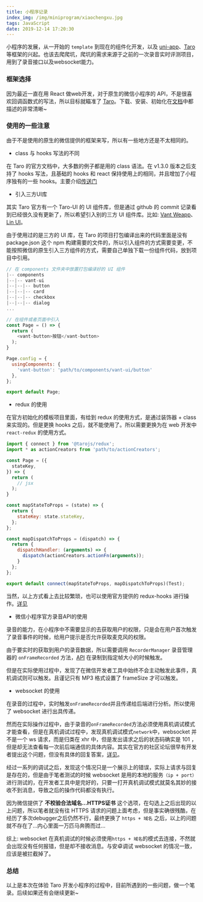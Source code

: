 ```yaml
---
title: 小程序记录
index_img: /img/miniprogram/xiaochengxu.jpg
tags: JavaScript
date: 2019-12-14 17:20:30
---
```


小程序的发展，从一开始的 `template` 到现在的组件化开发，以及 [uni-app](https://uniapp.dcloud.io/)、[Taro](https://taro.aotu.io/) 等框架的兴起。也该去爬爬坑，爬坑的需求来源于之前的一次录音实时评测项目，用到了录音接口以及websocket能力。
<!-- more -->

### 框架选择

因为最近一直在用 React 做web开发，对于原生的微信小程序的 API，不是很喜欢回调函数式的写法，所以目标就瞄准了 [Taro](https://taro.aotu.io/)。下载、安装、初始化在[文档](https://nervjs.github.io/taro/docs/README.html)中都描述的非常清晰~

### 使用的一些注意

由于不是使用的原生的微信提供的框架来写，所以有一些地方还是不太相同的。

- class 与 hooks 写法的不同

在 Taro 的官方文档中，大多数的例子都是用的 class 语法。在 v1.3.0 版本之后支持了 hooks 写法，且基础的 hooks 和 react 保持使用上的相同，并且增加了小程序独有的一些 hooks。主要介绍[传送门](https://nervjs.github.io/taro/docs/hooks.html)

- 引入三方UI库

其实 Taro 官方有一个 Taro-UI 的 UI 组件库，但是通过 github 的 commit 记录看到已经很久没有更新了，所以希望引入别的三方 UI 组件库。比如: [Vant Weapp](https://youzan.github.io/vant-weapp/#/intro)、[Lin UI](http://doc.mini.7yue.pro/)。

由于使用过的是三方的 UI 库，在 Taro 的项目打包编译出来的代码里面是没有 package.json 这个 npm 构建需要的文件的，所以引入组件的方式需要变更，不能按照微信的原生引入三方组件的方式，需要自己单独下载一份组件代码，放到项目中引用。

```js
// 在 components 文件夹中放置打包编译好的 UI 组件
|-- components
|--|-- vant-ui
|--|--|-- button
|--|--|-- card
|--|--|-- checkbox
|--|--|-- dialog
...

// 在组件或者页面中引入
const Page = () => {
  return (
    <vant-button>按钮</vant-button>
  );
}

Page.config = {
  usingComponents: {
    'vant-button': 'path/to/components/vant-ui/button'
  },
};

export default Page;
```

- redux 的使用

在官方初始化的模板项目里面，有给到 redux 的使用方式，是通过装饰器 + class 来实现的。但是更换 hooks 之后，就不能使用了。所以需要更换为在 web 开发中 `react-redux` 的使用方式。

```js
import { connect } from '@tarojs/redux';
import * as actionCreators from 'path/to/actionCreators';

const Page = ({
  stateKey,
}) => {
  return (
    // jsx
  );
}

const mapStateToProps = (state) => {
  return {
    stateKey: state.stateKey,
  };
};

const mapDispatchToProps = (dispatch) => {
  return {
    dispatchHandler: (arguments) => {
      dispatch(actionCreators.actionFn(arguments));
    }
  };
};

export default connect(mapStateToProps, mapDispatchToProps)(Test);
```

当然，以上方式看上去比较繁琐，也可以使用官方提供的 redux-hooks 进行操作。[详见](https://nervjs.github.io/taro/docs/redux.html)

- 微信小程序官方录音API的使用

录音的能力，在小程序中不需要显示的去获取用户的权限，只是会在用户首次触发了录音事件的时候，给用户提示是否允许获取麦克风的权限。

由于要实时的获取到用户的录音数据，所以需要调用 `RecorderManager` 录音管理器的 `onFrameRecorded` 方法，[API](https://developers.weixin.qq.com/miniprogram/dev/api/media/recorder/RecorderManager.onFrameRecorded.html) 在录制到指定帧大小的时候触发。

但是在实际使用过程中，发现了在微信开发者工具中始终不会主动触发此事件，真机调试则可以触发。且谨记只有 MP3 格式设置了 frameSize 才可以触发。

- websocket 的使用

在录音的过程中，实时触发`onFrameRecorded`并且传递给后端进行分析。所以使用了 websocket 进行出具传递。

然而在实际操作过程中，由于录音的`onFrameRecorded`方法必须使用真机调试模式才能查看，但是在真机调试过程中，发现真机调试模式`network`中，websocket 并不是一个 ws 请求，而是归类在 xhr 中，但是发出请求之后的状态码确实是 101 ，但是却无法查看每一次前后端通信的具体内容。其实在官方的社区论坛很早有开发者提出这个问题，但没有具体的回复答案，[详见](https://developers.weixin.qq.com/community/develop/doc/000602c6280098890ca7886cf56800?highline=websocket%20xhr)。

经过一系列的调试之后，发现这个情况只是一个展示上的错误，实际上请求与回复是存在的，但是由于笔者测试的时候 websocket 是用的本地的服务`（ip + port）`进行测试的，在开发者工具中是完好的，只要一打开真机调试模式就莫名其妙的接收不到消息，导致之后的操作代码都没有执行。

因为微信提供了 __不校验合法域名...HTTPS证书__ 这个选项，在勾选上之后出现的以上问题，所以笔者就没有往 HTTPS 请求的问题上面考虑，但是事实确很残酷，在经历了多次debugger之后仍然不行，最终更换了 `https + 域名` 之后，以上的问题就不存在了...内心里面一万匹马奔腾而过...

综上: websocket 在真机调试的时候必须使用`https + 域名`的模式去连接，不然就会出现没有任何报错，但是却不接收消息。与安卓调试 websocket 的情况一致，应该是被拦截掉了。

### 总结

以上是本次在体验 Taro 开发小程序的过程中，目前所遇到的一些问题，做一个笔录。后续如果还有会继续更新~
